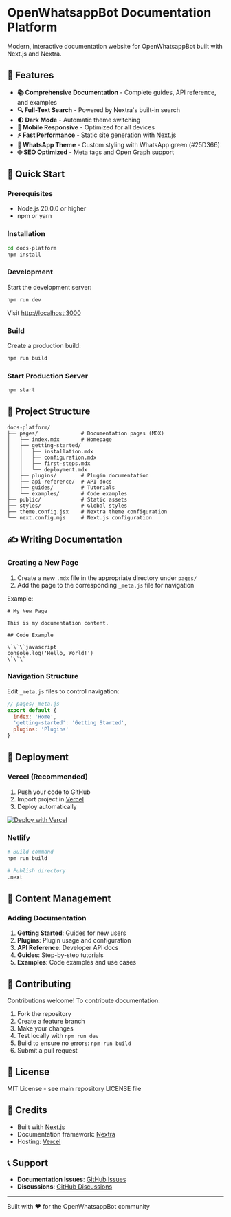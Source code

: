 # OpenWhatsappBot Documentation Platform

Modern, interactive documentation website for OpenWhatsappBot built with Next.js and Nextra.

## 🌟 Features

- **📚 Comprehensive Documentation** - Complete guides, API reference, and examples
- **🔍 Full-Text Search** - Powered by Nextra's built-in search
- **🌓 Dark Mode** - Automatic theme switching
- **📱 Mobile Responsive** - Optimized for all devices
- **⚡ Fast Performance** - Static site generation with Next.js
- **🎨 WhatsApp Theme** - Custom styling with WhatsApp green (#25D366)
- **🌐 SEO Optimized** - Meta tags and Open Graph support

## 🚀 Quick Start

### Prerequisites

- Node.js 20.0.0 or higher
- npm or yarn

### Installation

```bash
cd docs-platform
npm install
```

### Development

Start the development server:

```bash
npm run dev
```

Visit [http://localhost:3000](http://localhost:3000)

### Build

Create a production build:

```bash
npm run build
```

### Start Production Server

```bash
npm start
```

## 📁 Project Structure

```
docs-platform/
├── pages/              # Documentation pages (MDX)
│   ├── index.mdx       # Homepage
│   ├── getting-started/
│   │   ├── installation.mdx
│   │   ├── configuration.mdx
│   │   ├── first-steps.mdx
│   │   └── deployment.mdx
│   ├── plugins/        # Plugin documentation
│   ├── api-reference/  # API docs
│   ├── guides/         # Tutorials
│   └── examples/       # Code examples
├── public/             # Static assets
├── styles/             # Global styles
├── theme.config.jsx    # Nextra theme configuration
└── next.config.mjs     # Next.js configuration
```

## ✍️ Writing Documentation

### Creating a New Page

1. Create a new `.mdx` file in the appropriate directory under `pages/`
2. Add the page to the corresponding `_meta.js` file for navigation

Example:

```mdx
# My New Page

This is my documentation content.

## Code Example

\`\`\`javascript
console.log('Hello, World!')
\`\`\`
```

### Navigation Structure

Edit `_meta.js` files to control navigation:

```javascript
// pages/_meta.js
export default {
  index: 'Home',
  'getting-started': 'Getting Started',
  plugins: 'Plugins'
}
```

## 🚀 Deployment

### Vercel (Recommended)

1. Push your code to GitHub
2. Import project in [Vercel](https://vercel.com)
3. Deploy automatically

[![Deploy with Vercel](https://vercel.com/button)](https://vercel.com/new/clone?repository-url=https://github.com/Starland9/OpenWhatsappBot/tree/main/docs-platform)

### Netlify

```bash
# Build command
npm run build

# Publish directory
.next
```

## 📝 Content Management

### Adding Documentation

1. **Getting Started**: Guides for new users
2. **Plugins**: Plugin usage and configuration
3. **API Reference**: Developer API docs
4. **Guides**: Step-by-step tutorials
5. **Examples**: Code examples and use cases

## 🤝 Contributing

Contributions welcome! To contribute documentation:

1. Fork the repository
2. Create a feature branch
3. Make your changes
4. Test locally with `npm run dev`
5. Build to ensure no errors: `npm run build`
6. Submit a pull request

## 📄 License

MIT License - see main repository LICENSE file

## 🙏 Credits

- Built with [Next.js](https://nextjs.org/)
- Documentation framework: [Nextra](https://nextra.site/)
- Hosting: [Vercel](https://vercel.com/)

## 📞 Support

- **Documentation Issues**: [GitHub Issues](https://github.com/Starland9/OpenWhatsappBot/issues)
- **Discussions**: [GitHub Discussions](https://github.com/Starland9/OpenWhatsappBot/discussions)

---

Built with ❤️ for the OpenWhatsappBot community

